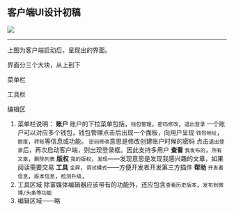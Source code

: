 ## 客户端UI设计初稿

![](http://admin.waketu.com/QQ%E6%88%AA%E5%9B%BE20170318191816.png?v=1)

----

上图为客户端启动后，呈现出的界面。

界面分三个大块，从上到下

菜单栏

工具栏

编辑区

1. 菜单栏说明： 
**账户** 账户的下拉菜单包括，`钱包管理`，`密码修改`，`退出登录`
一个账户可以对应多个钱包，钱包管理点击后出现一个面板，向用户呈现 `钱包地址`，`额度`，`转账`等信息或功能。
`密码修改`意思是修改创建账户时候的密码
点击`退出登录`后，再次启动客户端，则出现登录框。因此支持多用户
**查看** `我发布的`，`所有文章`，`删除列表`
**版权** `我的版权`，`发现`——发现意思是发现我感兴趣的文章，如果阅读需要交易
**工具** `全屏`，`调试模式`——方便开发者开发第三方插件
**帮助** `开发者信息`，`版本信息`，`检测升级`，
2. 工具区域
除富媒体编辑器应该带有的功能外，还应包含`查看历史版本`，`发布到微博/头条等功能`
3. 编辑区域——略